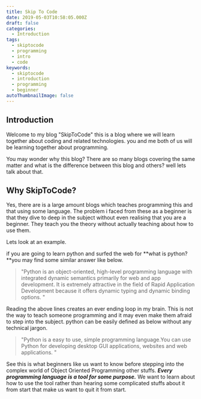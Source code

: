 ```yaml
---
title: Skip To Code
date: 2019-05-03T10:58:05.000Z
draft: false
categories:
  - Introduction
tags:
  - skiptocode
  - programming
  - intro
  - code
keywords:
  - skiptocode
  - introduction
  - programming
  - beginner
autoThumbnailImage: false
---
```

## Introduction

Welcome to my blog "SkipToCode"  this is a blog where we will learn together about coding and related technologies. you and me both of us will be learning together about programming.

You may wonder why this blog? There are so many blogs covering the same matter and what is the difference between this blog and others? well lets talk about that.

## Why SkipToCode?

Yes, there are is a large amount blogs which teaches programming this and that using some language. The problem i faced from these as a beginner is that they dive to deep in the subject without even realising that you are a beginner. They teach you the theory without actually teaching about how to use them.

Lets look at an example.

 if you are going to learn python and surfed the web for **what is python? **you may find some similar answer like below.

> "Python is an object-oriented, high-level programming language with integrated dynamic semantics primarily for web and app development. It is extremely attractive in the field of Rapid Application Development because it offers dynamic typing and dynamic binding options. " 

Reading the above lines creates an ever ending loop in my brain. This is not the way to teach someone programming and it may even make them afraid to step into the subject. python can be easily defined as below without any technical jargon.

> "Python is a easy to use, simple programming language.You can use Python for developing desktop GUI applications, websites and web applications. "

See this is what beginners like us want to know before stepping into the complex world of Object Oriented Programming other stuffs. **_Every programming language is a tool for some purpose._** We want to learn about how to use the tool rather than hearing some complicated stuffs about it from start that make us want to quit it from start.
